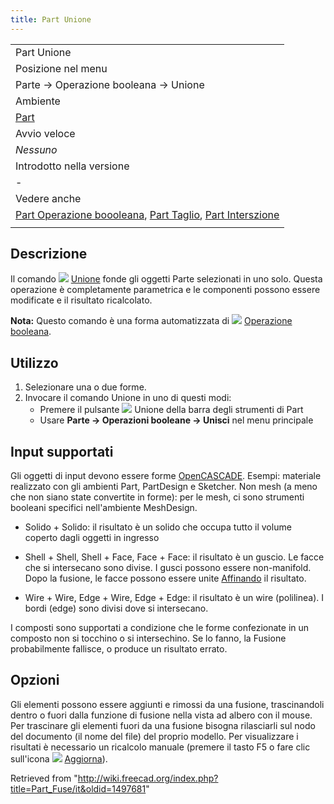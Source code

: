 ```yaml
---
title: Part Unione
---
```

|  |
| --- |
| Part Unione |
| Posizione nel menu |
| Parte → Operazione booleana → Unione |
| Ambiente |
| [Part](/Part_Workbench/it "Part Workbench/it") |
| Avvio veloce |
| *Nessuno* |
| Introdotto nella versione |
| - |
| Vedere anche |
| [Part Operazione boooleana](/Part_Boolean/it "Part Boolean/it"), [Part Taglio](/Part_Cut/it "Part Cut/it"), [Part Interszione](/Part_Common/it "Part Common/it") |
|  |

## Descrizione

Il comando ![](/images/Part_Fuse.svg) [Unione](/Part_Union/it "Part Union/it") fonde gli oggetti Parte selezionati in uno solo.
Questa operazione è completamente parametrica e le componenti possono essere modificate e il risultato ricalcolato.

**Nota:** Questo comando è una forma automatizzata di ![](/images/Part_Booleans.svg) [Operazione booleana](/Part_Boolean/it "Part Boolean/it").

## Utilizzo

1. Selezionare una o due forme.
2. Invocare il comando Unione in uno di questi modi:
   * Premere il pulsante ![](/images/Part_Fuse.svg) Unione della barra degli strumenti di Part
   * Usare **Parte → Operazioni booleane → Unisci** nel menu principale

## Input supportati

Gli oggetti di input devono essere forme [OpenCASCADE](/OpenCASCADE/it "OpenCASCADE/it"). Esempi: materiale realizzato con gli ambienti Part, PartDesign e Sketcher. Non mesh (a meno che non siano state convertite in forme): per le mesh, ci sono strumenti booleani specifici nell'ambiente MeshDesign.

* Solido + Solido: il risultato è un solido che occupa tutto il volume coperto dagli oggetti in ingresso

* Shell + Shell, Shell + Face, Face + Face: il risultato è un guscio. Le facce che si intersecano sono divise. I gusci possono essere non-manifold. Dopo la fusione, le facce possono essere unite [Affinando](/Part_RefineShape/it "Part RefineShape/it") il risultato.

* Wire + Wire, Edge + Wire, Edge + Edge: il risultato è un wire (polilinea). I bordi (edge) sono divisi dove si intersecano.

I composti sono supportati a condizione che le forme confezionate in un composto non si tocchino o si intersechino. Se lo fanno, la Fusione probabilmente fallisce, o produce un risultato errato.

## Opzioni

Gli elementi possono essere aggiunti e rimossi da una fusione, trascinandoli dentro o fuori dalla funzione di fusione nella vista ad albero con il mouse. Per trascinare gli elementi fuori da una fusione bisogna rilasciarli sul nodo del documento (il nome del file) del proprio modello. Per visualizzare i risultati è necessario un ricalcolo manuale (premere il tasto F5 o fare clic sull'icona ![](/images/Std_Refresh.svg) [Aggiorna](/Std_Refresh/it "Std Refresh/it")).

Retrieved from "<http://wiki.freecad.org/index.php?title=Part_Fuse/it&oldid=1497681>"